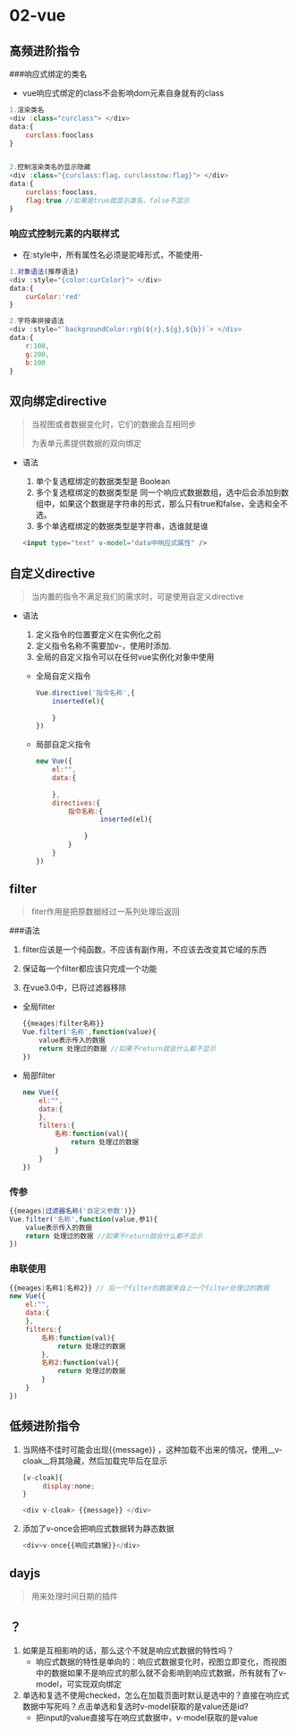 # 02-vue

## 高频进阶指令

###响应式绑定的类名

+ vue响应式绑定的class不会影响dom元素自身就有的class

```js
1.渲染类名
<div :class="curclass"> </div>
data:{
    curclass:fooclass
}


2.控制渲染类名的显示隐藏
<div :class="{curclass:flag，curclasstow:flag}"> </div>
data:{
    curclass:fooclass,
    flag:true //如果是true就显示类名，false不显示
}
```

### 响应式控制元素的内联样式

+ 在:style中，所有属性名必须是驼峰形式，不能使用-

```js
1.对象语法(推荐语法)
<div :style="{color:curColor}"> </div>
data:{
    curColor:'red'
}

2.字符串拼接语法
<div :style="`backgroundColor:rgb(${r},${g},${b})`> </div>
data:{
    r:100,
    g:200,
    b:100
}
```



## 双向绑定directive

> 当视图或者数据变化时，它们的数据会互相同步
>
> 为表单元素提供数据的双向绑定

+ 语法

  1. 单个复选框绑定的数据类型是  Boolean
  2. 多个复选框绑定的数据类型是  同一个响应式数据数组，选中后会添加到数组中，如果这个数据是字符串的形式，那么只有true和false，全选和全不选。
  3. 多个单选框绑定的数据类型是字符串，选谁就是谁

  ```html
  <input type="text" v-model="data中响应式属性" />
  ```



## 自定义directive

> 当内置的指令不满足我们的需求时，可是使用自定义directive

+ 语法

  1. 定义指令的位置要定义在实例化之前
  2. 定义指令名称不需要加v-，使用时添加.
  3. 全局的自定义指令可以在任何vue实例化对象中使用

  

  + 全局自定义指令

    ```js
    Vue.directive('指令名称',{
        inserted(el){
           
        }
    })
    ```

  + 局部自定义指令

    ```js
    new Vue({
        el:"",
        data:{
            
        },
        directives:{
            指令名称:{
                    inserted(el){
    				
                }
            }
        }  
    })
    ```

    

## filter

> fiter作用是把原数据经过一系列处理后返回

###语法

1. filter应该是一个纯函数，不应该有副作用，不应该去改变其它域的东西

2. 保证每一个filter都应该只完成一个功能

3. 在vue3.0中，已将过滤器移除

   

+ 全局filter

  ```js
  {{meages|filter名称}}
  Vue.filter('名称',function(value){
      value表示传入的数据
      return 处理过的数据 //如果不return就会什么都不显示
  })
  ```

+ 局部filter

  ```js
  new Vue({
      el:"",
      data:{
      },
      filters:{
          名称:function(val){
              return 处理过的数据
          }
      }
  })
  ```

### 传参

```js
{{meages|过滤器名称('自定义参数')}}
Vue.filter('名称',function(value,参1){
    value表示传入的数据
    return 处理过的数据 //如果不return就会什么都不显示
})
```

### 串联使用

```js
{{meages|名称1|名称2}} // 后一个filter的数据来自上一个filter处理过的数据
new Vue({
    el:"",
    data:{
    },
    filters:{
        名称:function(val){
            return 处理过的数据
        },
        名称2:function(val){
            return 处理过的数据
        }
    }
})
```



## 低频进阶指令

1. 当网络不佳时可能会出现{{message}} ，这种加载不出来的情况，使用__v-cloak__将其隐藏，然后加载完毕后在显示

   ```js
   [v-cloak]{
    	display:none;   
   }
   
   <div v-cloak> {{message}} </div>
   ```

2. 添加了v-once会把响应式数据转为静态数据

   ```js
   <div>v-once{{响应式数据}}</div>
   ```





## dayjs

> 用来处理时间日期的插件

## ？ 

1. 如果是互相影响的话，那么这个不就是响应式数据的特性吗？
   + 响应式数据的特性是单向的：响应式数据变化时，视图立即变化，而视图中的数据如果不是响应式的那么就不会影响到响应式数据，所有就有了v-model，可实现双向绑定
2. 单选和复选不使用checked，怎么在加载页面时默认是选中的？直接在响应式数据中写死吗？点击单选和复选时v-model获取的是value还是id?
   + 把input的value直接写在响应式数据中，v-model获取的是value